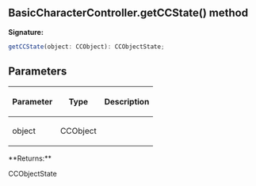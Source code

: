 
## BasicCharacterController.getCCState() method

**Signature:**

```typescript
getCCState(object: CCObject): CCObjectState;
```

## Parameters

<table><thead><tr><th>

Parameter


</th><th>

Type


</th><th>

Description


</th></tr></thead>
<tbody><tr><td>

object


</td><td>

CCObject


</td><td>


</td></tr>
</tbody></table>
**Returns:**

CCObjectState

